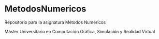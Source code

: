 # MetodosNumericos
Repositorio para la asignatura Métodos Numéricos

Máster Universitario en Computación Gráfica, Simulación y Realidad Virtual
